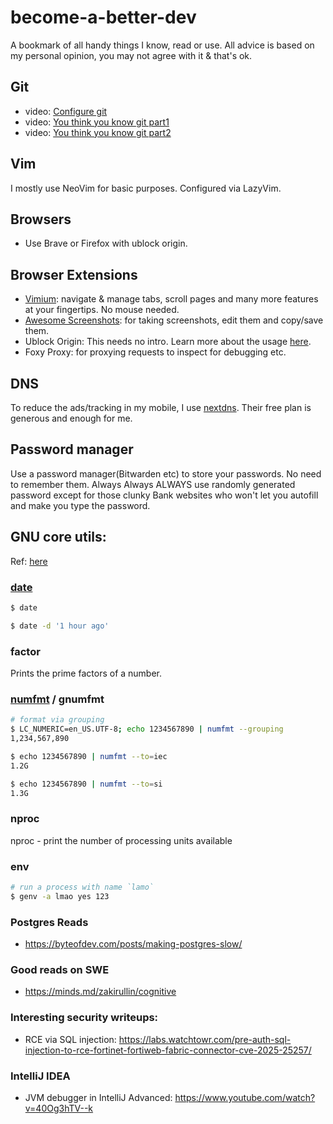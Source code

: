 # become-a-better-dev
A bookmark of all handy things I know, read or use.
All advice is based on my personal opinion, you may not agree with it & that's ok.

## Git

- video: [Configure git](https://www.youtube.com/watch?v=G3NJzFX6XhY)
- video: [You think you know git part1](https://www.youtube.com/watch?v=aolI_Rz0ZqY)
- video: [You think you know git part2](https://www.youtube.com/watch?v=Md44rcw13k4)

## Vim

I mostly use NeoVim for basic purposes. Configured via LazyVim.

## Browsers
- Use Brave or Firefox with ublock origin.

## Browser Extensions
- [Vimium](https://vimium.github.io/): navigate & manage tabs, scroll pages and many more features at your fingertips. No mouse needed.
- [Awesome Screenshots](https://www.awesomescreenshot.com/): for taking screenshots, edit them and copy/save them.
- Ublock Origin: This needs no intro. Learn more about the usage [here](https://www.youtube.com/watch?v=2lisQQmWQkY).
- Foxy Proxy: for proxying requests to inspect for debugging etc.

## DNS
To reduce the ads/tracking in my mobile, I use [nextdns](https://nextdns.io/). Their free plan is generous and enough for me.

## Password manager
Use a password manager(Bitwarden etc) to store your passwords. No need to remember them.
Always Always ALWAYS use randomly generated password except for those clunky
Bank websites who won't let you autofill and make you type the password.

## GNU core utils:
Ref: [here](https://www.youtube.com/watch?v=lyd6Lxy1IuE)
### [date](https://www.gnu.org/software/coreutils/manual/html_node/Examples-of-date.html)
```sh
$ date

$ date -d '1 hour ago'
```

### factor
Prints the prime factors of a number.

### [numfmt](https://www.gnu.org/software/coreutils/manual/html_node/numfmt-invocation.html) / gnumfmt
```sh
# format via grouping
$ LC_NUMERIC=en_US.UTF-8; echo 1234567890 | numfmt --grouping
1,234,567,890

$ echo 1234567890 | numfmt --to=iec
1.2G

$ echo 1234567890 | numfmt --to=si
1.3G
```

### nproc
nproc - print the number of processing units available

### env
```sh
# run a process with name `lamo`
$ genv -a lmao yes 123
```

### Postgres Reads

- https://byteofdev.com/posts/making-postgres-slow/

### Good reads on SWE

- https://minds.md/zakirullin/cognitive

### Interesting security writeups:

- RCE via SQL injection: https://labs.watchtowr.com/pre-auth-sql-injection-to-rce-fortinet-fortiweb-fabric-connector-cve-2025-25257/

### IntelliJ IDEA

- JVM debugger in IntelliJ Advanced: https://www.youtube.com/watch?v=40Og3hTV--k

